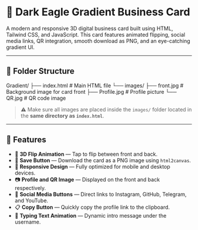 # 🎴 Dark Eagle Gradient Business Card

A modern and responsive 3D digital business card built using HTML, Tailwind CSS, and JavaScript. This card features animated flipping, social media links, QR integration, smooth download as PNG, and an eye-catching gradient UI.

---

## 📂 Folder Structure
Gradient/ ├── index.html              # Main HTML file └── images/ ├── front.jpg           # Background image for card front ├── Profile.jpg         # Profile picture └── QR.jpg              # QR code image

> ⚠️ Make sure all images are placed inside the `images/` folder located in the **same directory as `index.html`**.

---

## 🚀 Features

- 🔁 **3D Flip Animation** — Tap to flip between front and back.
- 💾 **Save Button** — Download the card as a PNG image using `html2canvas`.
- 📱 **Responsive Design** — Fully optimized for mobile and desktop devices.
- 📷 **Profile and QR Image** — Displayed on the front and back respectively.
- 🔗 **Social Media Buttons** — Direct links to Instagram, GitHub, Telegram, and YouTube.
- 📋 **Copy Button** — Quickly copy the profile link to the clipboard.
- 📝 **Typing Text Animation** — Dynamic intro message under the username.
